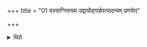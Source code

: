 +++
title = "01 यस्याग्निरुख्य उद्वायोद्गार्हपत्यादन्यम् प्रणयेत्"

+++

<details><summary>थिते</summary>

यस्याग्निरुख्य उद्वायोद्गार्हपत्यादन्यं प्रणयेत् । स एव पुनः परीध्यः । स्वादेवैनं योनेर्जनयतीति विज्ञायते १
</details>
